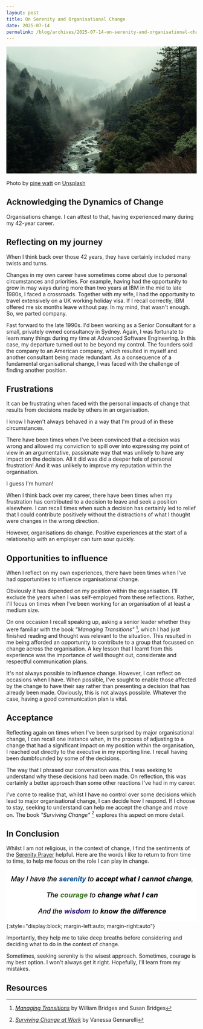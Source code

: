 ```yaml
---
layout: post
title: On Serenity and Organisational Change
date: 2025-07-14
permalink: /blog/archives/2025-07-14-on-serenity-and-organisational-change
---
```


![](/assets/images/pine-watt-2Hzmz15wGik-unsplash.jpg)

Photo by <a href="https://unsplash.com/@pinewatt?utm_content=creditCopyText&utm_medium=referral&utm_source=unsplash">pine  watt</a> on <a href="https://unsplash.com/photos/aerial-shot-of-forest-2Hzmz15wGik?utm_content=creditCopyText&utm_medium=referral&utm_source=unsplash">Unsplash</a>
      

## Acknowledging the Dynamics of Change

Organisations change. I can attest to that, having experienced many during my 42-year career.

## Reflecting on my journey

When I think back over those 42 years, they have certainly included many twists and turns.

Changes in my own career have sometimes come about due to personal circumstances and priorities.
For example, having had the opportunity to grow in may ways during more than two years at IBM
in the mid to late 1980s, I faced a crossroads. Together with my wife, I had the opportunity to travel
extensively on a UK working holiday visa. If I recall correctly, IBM offered me six months
leave without pay. In my mind, that wasn't enough. So, we parted company.

Fast forward to the late 1990s. I'd been working as a Senior Consultant for a small,
privately owned consultancy in Sydney. Again, I was fortunate to learn many things during my
time at Advanced Software Engineering. In this case, my departure turned out to be beyond
my control. The founders sold the company to an American company, which resulted in myself and
another consultant being made redundant. As a consequence of a fundamental organisational change,
I was faced with the challenge of finding another position.

## Frustrations

It can be frustrating when faced with the personal impacts of change that results from
decisions made by others in an organisation.

I know I haven't always behaved in a way that I'm proud of in these circumstances.

There have been times when I've been convinced that a decision was wrong and allowed my
conviction to spill over into expressing my point of view in an argumentative, passionate
way that was unlikely to have any impact on the decision. All it did was did a deeper hole
of personal frustration! And it was unlikely to improve my reputation within the organisation.

I guess I'm human!

When I think back over my career, there have been times when my frustration has contributed
to a decision to leave and seek a position elsewhere. I can recall times when such a decision
has certainly led to relief that I could contribute positively without the distractions
of what I thought were changes in the wrong direction.

However, organisations do change. Positive experiences at the start of a relationship with
an employer can turn sour quickly.

## Opportunities to influence

When I reflect on my own experiences, there have been times when I've had opportunities to
influence organisational change.

Obviously it has depended on my position within the organisation. I'll exclude the years
when I was self-employed from these reflections. Rather, I'll focus on times when I've
been working for an organisation of at least a medium size.

On one occasion I recall speaking up, asking a senior leader whether they were familiar
with the book _"Managing Transitions"_ [^1], which I had just finished reading and thought
was relevant to the situation. This resulted in me being afforded an opportunity to
contribute to a group that focussed on change across the organisation. A key lesson that
I learnt from this experience was the importance of well thought out, considerate and
respectful communication plans.

It's not always possible to influence change. However, I can reflect on occasions when
I have. When possible, I've sought to enable those affected by the change to have their
say rather than presenting a decision that has already been made. Obviously, this is not
always possible. Whatever the case, having a good communication plan is vital.

## Acceptance

Reflecting again on times when I've been surprised by major organisational change, I can
recall one instance when, in the process of adjusting to a change that had a significant
impact on my position within the organisation, I reached out directly to the executive
in my reporting line. I recall having been dumbfounded by some of the decisions.

The way that I phrased our conversation was this. I was seeking to understand why
these decisions had been made. On reflection, this was certainly a better approach than
some other reactions I've had in my career.

I've come to realise that, whilst I have no control over some decisions which lead to 
major organisational change, I can decide how I respond. If I choose to stay, seeking
to understand can help me accept the change and move on. The book _"Surviving Change"_ [^2]
explores this aspect on more detail.

## In Conclusion

Whilst I am not religious, in the context of change, I find the sentiments of the
[Serenity Prayer](https://www.google.com/search?q=serenity+prayer) helpful.
Here are the words I like to return to from time to time, to help me focus on the role
I can play in change.

![](/assets/images/serenity.png){:style="display:block; margin-left:auto; margin-right:auto"}

Importantly, they help me to take deep breaths before considering and deciding what
to do in the context of change.

Sometimes, seeking serenity is the wisest approach. Sometimes, courage is my best
option. I won't always get it right. Hopefully, I'll learn from my mistakes.

## Resources

[^1]: [_Managing Transitions_](https://www.amazon.com.au/Managing-Transitions-25th-anniversary-Making/dp/0738219657/ref=pd_lpo_d_sccl_1/355-6409540-4369448) by William Bridges and Susan Bridges
[^2]: [_Surviving Change at Work_](https://abookapart.com/products/surviving-change-at-work.html) by Vanessa Gennarelli
